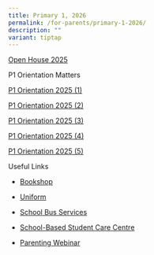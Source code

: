 ```yaml
---
title: Primary 1, 2026
permalink: /for-parents/primary-1-2026/
description: ""
variant: tiptap
---
```

<p><a href="https://sites.google.com/moe.edu.sg/openhouse2020?usp=sharing" rel="noopener nofollow" target="_blank">Open House 2025</a>
</p>
<p>P1 Orientation Matters</p>
<p><a href="/files/P1_Orientation_2025___6_Nov_2024_1_.pdf" rel="noopener nofollow" target="_blank">P1 Orientation 2025 (1)</a>
</p>
<p><a href="/files/P1_Orientation_2025___6_Nov_2024_2_.pdf" rel="noopener nofollow" target="_blank">P1 Orientation 2025 (2)</a>
</p>
<p><a href="/files/P1_Orientation_2025___6_Nov_2024_3_.pdf" rel="noopener nofollow" target="_blank">P1 Orientation 2025 (3)</a>
</p>
<p><a href="/files/P1_Orientation_2025___6_Nov_2024_4_.pdf" rel="noopener nofollow" target="_blank">P1 Orientation 2025 (4)</a>
</p>
<p><a href="/files/P1_Orientation_2025___6_Nov_2024_5_.pdf" rel="noopener nofollow" target="_blank">P1 Orientation 2025 (5)</a>
</p>
<p>Useful Links</p>
<ul data-tight="true" class="tight">
<li>
<p><a href="https://www.sjijunior.moe.edu.sg/for-parents/bookshop/" rel="noopener noreferrer nofollow" target="_blank">Bookshop</a>
</p>
</li>
<li>
<p><a href="https://www.sjijunior.moe.edu.sg/for-parents/uniform/" rel="noopener noreferrer nofollow" target="_blank">Uniform</a>
</p>
</li>
<li>
<p><a href="https://www.sjijunior.moe.edu.sg/for-parents/schbusservice/" rel="noopener noreferrer nofollow" target="_blank">School Bus Services</a>
</p>
</li>
<li>
<p><a href="https://www.sjijunior.moe.edu.sg/for-parents/schbasestudentcc/" rel="noopener noreferrer nofollow" target="_blank">School-Based Student Care Centre</a>
</p>
</li>
<li>
<p><a href="https://sjijunior.moe.edu.sg/for-parents/parentingwebinar/" rel="noopener nofollow" target="_blank">Parenting Webinar</a>
</p>
</li>
</ul>
<p></p>